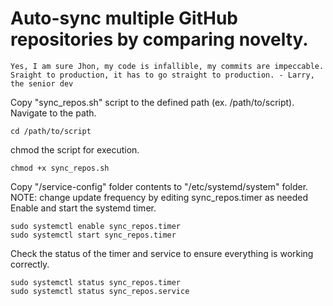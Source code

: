 # Auto-sync multiple GitHub repositories by comparing novelty.
    Yes, I am sure Jhon, my code is infallible, my commits are impeccable. Sraight to production, it has to go straight to production. - Larry, the senior dev


Copy "sync_repos.sh" script to the defined path (ex. /path/to/script).
Navigate to the path.

```shell
cd /path/to/script
```

chmod the script for execution.

```shell
chmod +x sync_repos.sh
```

Copy "/service-config" folder contents to "/etc/systemd/system" folder.
NOTE: change update frequency by editing sync_repos.timer as needed
Enable and start the systemd timer.

```shell
sudo systemctl enable sync_repos.timer
sudo systemctl start sync_repos.timer
```

Check the status of the timer and service to ensure everything is working correctly.

```shell
sudo systemctl status sync_repos.timer
sudo systemctl status sync_repos.service
```